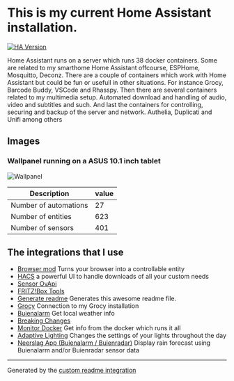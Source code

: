 # This is my current Home Assistant installation.
[![HA Version](https://img.shields.io/badge/Home%20Assistant-2021.5.2-brightgreen)](https://github.com/home-assistant/home-assistant/releases/2021.5.2)

Home Assistant runs on a server which runs 38 docker containers. Some are related to my smarthome Home Assistant offcourse, ESPHome, Mosquitto, Deconz.
There are a couple of containers which work with Home Assistant but could be fun or usefull in other situations. For instance Grocy, Barcode Buddy, VSCode and Rhasspy.
Then there are several containers related to my multimedia setup. Automated download and handling of audio, video and subtitles and such. And last the containers for controlling, 
securing and backup of the server and network. Authelia, Duplicati and Unifi among others

## Images
### Wallpanel running on a ASUS 10.1 inch tablet
![Wallpanel](https://raw.githubusercontent.com/Warlock77/Home-Assistant/main/www/images/screenshots/Wallpanel2.png)

Description | value
-- | --
Number of automations | 27
Number of entities | 623
Number of sensors | 401


## The integrations that I use

- [Browser mod](https://github.com/thomasloven/hass-browser_mod/blob/master/README.md)
  Turns your browser into a controllable entity
- [HACS](https://hacs.xyz/docs/configuration/start)
  a powerful UI to handle downloads of all your custom needs
- [Sensor OvApi](https://github.com/Paul-dH/Home-Assisant-Sensor-OvApi)
- [FRITZ!Box Tools](https://github.com/mammuth/ha-fritzbox-tools/blob/master/README.md)
- [Generate readme](https://github.com/custom-components/readme)
  Generates this awesome readme file.
- [Grocy](https://github.com/custom-components/grocy)
  Connection to my Grocy installation
- [Buienalarm](https://github.com/gieljnssns/buienalarm-sensor-homeassistant/tree/master)
  Get local weather info
- [Breaking Changes](https://github.com/custom-components/breaking_changes)
- [Monitor Docker](https://github.com/ualex73/monitor_docker)
  Get info from the docker which runs it all
- [Adaptive Lighting](https://www.home-assistant.io/integrations/adaptive_lighting)
  Changes the settings of your lights throughout the day
- [Neerslag App (Buienalarm / Buienradar)](https://github.com/aex351/home-assistant-neerslag-app)
  Display rain forecast using Buienalarm and/or Buienradar sensor data

***



Generated by the [custom readme integration](https://github.com/custom-components/readme)